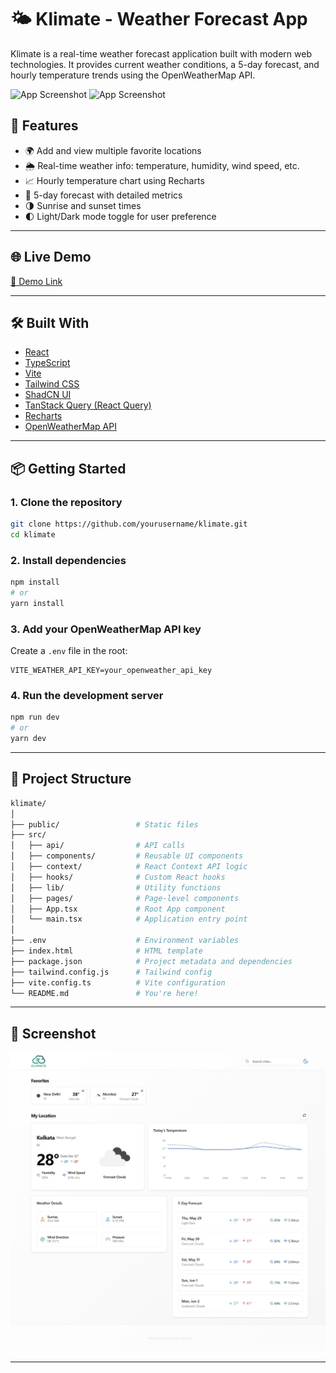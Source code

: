 # 🌤️ Klimate - Weather Forecast App

Klimate is a real-time weather forecast application built with modern web technologies. It provides current weather conditions, a 5-day forecast, and hourly temperature trends using the OpenWeatherMap API.

![App Screenshot](./path-to-your-screenshot.jpeg) 
![App Screenshot](./path-to-your-second-screenshot.png) 

## 🚀 Features

- 🌍 Add and view multiple favorite locations
- 🌦️ Real-time weather info: temperature, humidity, wind speed, etc.
- 📈 Hourly temperature chart using Recharts
- 📅 5-day forecast with detailed metrics
- 🌗 Sunrise and sunset times
- 🌓 Light/Dark mode toggle for user preference

---

## 🌐 Live Demo

[🔗 Demo Link](https://your-demo-link.com) 

---

## 🛠️ Built With

- [React](https://reactjs.org/)
- [TypeScript](https://www.typescriptlang.org/)
- [Vite](https://vitejs.dev/)
- [Tailwind CSS](https://tailwindcss.com/)
- [ShadCN UI](https://ui.shadcn.com/)
- [TanStack Query (React Query)](https://tanstack.com/query/latest)
- [Recharts](https://recharts.org/en-US/)
- [OpenWeatherMap API](https://openweathermap.org/api)

---




## 📦 Getting Started

### 1. Clone the repository

```bash
git clone https://github.com/yourusername/klimate.git
cd klimate
```

### 2. Install dependencies

```bash
npm install
# or
yarn install
```

### 3. Add your OpenWeatherMap API key

Create a `.env` file in the root:

```env
VITE_WEATHER_API_KEY=your_openweather_api_key
```

### 4. Run the development server

```bash
npm run dev
# or
yarn dev
```

---

## 📂 Project Structure

```bash
klimate/
│
├── public/                 # Static files
├── src/
│   ├── api/                # API calls
│   ├── components/         # Reusable UI components
│   ├── context/            # React Context API logic
│   ├── hooks/              # Custom React hooks
│   ├── lib/                # Utility functions
│   ├── pages/              # Page-level components
│   ├── App.tsx             # Root App component
│   └── main.tsx            # Application entry point
│
├── .env                    # Environment variables
├── index.html              # HTML template
├── package.json            # Project metadata and dependencies
├── tailwind.config.js      # Tailwind config
├── vite.config.ts          # Vite configuration
└── README.md               # You're here!
```

---

## 📸 Screenshot

![App Screenshot - Light Mode](./public/klimate_light.jpeg)

---
